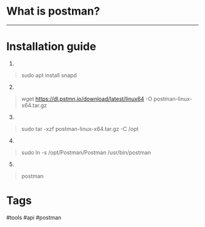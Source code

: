 # What is postman?




---

# Installation guide


1.

> sudo apt install snapd

2.

> wget https://dl.pstmn.io/download/latest/linux64 -O postman-linux-x64.tar.gz

3.

> sudo tar -xzf postman-linux-x64.tar.gz -C /opt

4. 

> sudo ln -s /opt/Postman/Postman /usr/bin/postman

5. 

> postman



# Tags

#tools #api #postman